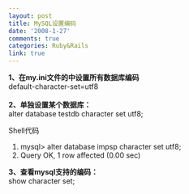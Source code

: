 ```yaml
---
layout: post
title: MySQL设置编码
date: '2008-1-27'
comments: true
categories: Ruby&Rails
link: true
---
```

<p><strong><span class="postbody">1、在my.ini文件的</span><span class="postbody">中设置所有数据库编码</span></strong><span class="postbody"><br />
default-character-set=utf8<br />
<br />
<strong> 2、</strong></span><span class="postbody"><strong>单独设置某个数据库： <br />
</strong> alter database testdb character set utf8; <br />
</span></p>
<p><span class="postbody">
<div class="codeText">
<div class="codeHead">Shell代码</div>
<ol start="1" class="dp-rb">
    <li class="alt"><span><span>mysql&gt;&nbsp;alter&nbsp;database&nbsp;impsp&nbsp;character&nbsp;set&nbsp;utf8;&nbsp;&nbsp;</span></span></li>
    <li class=""><span>Query&nbsp;OK,&nbsp;1&nbsp;row&nbsp;affected&nbsp;(0.00&nbsp;sec)&nbsp; <br />
    </span></li>
</ol>
</div>
</span></p>
<p><span class="postbody"> </span><span class="postbody"><strong>3、查看<span class="hilite1">mysql</span>支持的编码： </strong><br />
show character set; </span></p>
